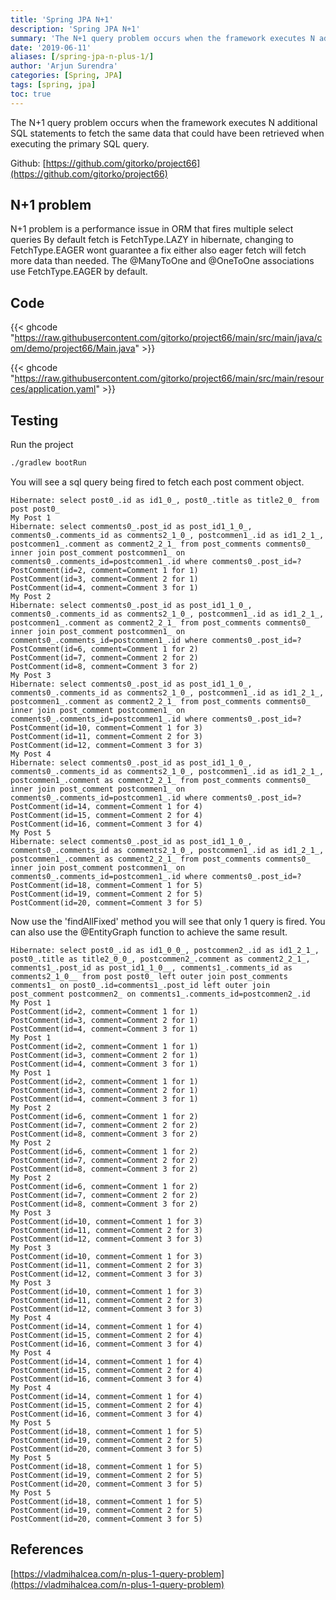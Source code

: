 ```yaml
---
title: 'Spring JPA N+1'
description: 'Spring JPA N+1'
summary: 'The N+1 query problem occurs when the framework executes N additional SQL statements to fetch the same data that could have been retrieved when executing the primary SQL query.'
date: '2019-06-11'
aliases: [/spring-jpa-n-plus-1/]
author: 'Arjun Surendra'
categories: [Spring, JPA]
tags: [spring, jpa]
toc: true
---
```


The N+1 query problem occurs when the framework executes N additional SQL statements to fetch the same data that could have been retrieved when executing the primary SQL query.

Github: [https://github.com/gitorko/project66](https://github.com/gitorko/project66)

## N+1 problem

N+1 problem is a performance issue in ORM that fires multiple select queries 
By default fetch is FetchType.LAZY in hibernate, changing to FetchType.EAGER wont guarantee a fix either also eager fetch will fetch more data than needed.
The @ManyToOne and @OneToOne associations use FetchType.EAGER by default.

## Code

{{< ghcode "https://raw.githubusercontent.com/gitorko/project66/main/src/main/java/com/demo/project66/Main.java" >}}

{{< ghcode "https://raw.githubusercontent.com/gitorko/project66/main/src/main/resources/application.yaml" >}}


## Testing

Run the project

```bash
./gradlew bootRun
```

You will see a sql query being fired to fetch each post comment object.

```
Hibernate: select post0_.id as id1_0_, post0_.title as title2_0_ from post post0_
My Post 1
Hibernate: select comments0_.post_id as post_id1_1_0_, comments0_.comments_id as comments2_1_0_, postcommen1_.id as id1_2_1_, postcommen1_.comment as comment2_2_1_ from post_comments comments0_ inner join post_comment postcommen1_ on comments0_.comments_id=postcommen1_.id where comments0_.post_id=?
PostComment(id=2, comment=Comment 1 for 1)
PostComment(id=3, comment=Comment 2 for 1)
PostComment(id=4, comment=Comment 3 for 1)
My Post 2
Hibernate: select comments0_.post_id as post_id1_1_0_, comments0_.comments_id as comments2_1_0_, postcommen1_.id as id1_2_1_, postcommen1_.comment as comment2_2_1_ from post_comments comments0_ inner join post_comment postcommen1_ on comments0_.comments_id=postcommen1_.id where comments0_.post_id=?
PostComment(id=6, comment=Comment 1 for 2)
PostComment(id=7, comment=Comment 2 for 2)
PostComment(id=8, comment=Comment 3 for 2)
My Post 3
Hibernate: select comments0_.post_id as post_id1_1_0_, comments0_.comments_id as comments2_1_0_, postcommen1_.id as id1_2_1_, postcommen1_.comment as comment2_2_1_ from post_comments comments0_ inner join post_comment postcommen1_ on comments0_.comments_id=postcommen1_.id where comments0_.post_id=?
PostComment(id=10, comment=Comment 1 for 3)
PostComment(id=11, comment=Comment 2 for 3)
PostComment(id=12, comment=Comment 3 for 3)
My Post 4
Hibernate: select comments0_.post_id as post_id1_1_0_, comments0_.comments_id as comments2_1_0_, postcommen1_.id as id1_2_1_, postcommen1_.comment as comment2_2_1_ from post_comments comments0_ inner join post_comment postcommen1_ on comments0_.comments_id=postcommen1_.id where comments0_.post_id=?
PostComment(id=14, comment=Comment 1 for 4)
PostComment(id=15, comment=Comment 2 for 4)
PostComment(id=16, comment=Comment 3 for 4)
My Post 5
Hibernate: select comments0_.post_id as post_id1_1_0_, comments0_.comments_id as comments2_1_0_, postcommen1_.id as id1_2_1_, postcommen1_.comment as comment2_2_1_ from post_comments comments0_ inner join post_comment postcommen1_ on comments0_.comments_id=postcommen1_.id where comments0_.post_id=?
PostComment(id=18, comment=Comment 1 for 5)
PostComment(id=19, comment=Comment 2 for 5)
PostComment(id=20, comment=Comment 3 for 5)

```

Now use the 'findAllFixed' method you will see that only 1 query is fired. You can also use the @EntityGraph function to achieve the same result.

```
Hibernate: select post0_.id as id1_0_0_, postcommen2_.id as id1_2_1_, post0_.title as title2_0_0_, postcommen2_.comment as comment2_2_1_, comments1_.post_id as post_id1_1_0__, comments1_.comments_id as comments2_1_0__ from post post0_ left outer join post_comments comments1_ on post0_.id=comments1_.post_id left outer join post_comment postcommen2_ on comments1_.comments_id=postcommen2_.id
My Post 1
PostComment(id=2, comment=Comment 1 for 1)
PostComment(id=3, comment=Comment 2 for 1)
PostComment(id=4, comment=Comment 3 for 1)
My Post 1
PostComment(id=2, comment=Comment 1 for 1)
PostComment(id=3, comment=Comment 2 for 1)
PostComment(id=4, comment=Comment 3 for 1)
My Post 1
PostComment(id=2, comment=Comment 1 for 1)
PostComment(id=3, comment=Comment 2 for 1)
PostComment(id=4, comment=Comment 3 for 1)
My Post 2
PostComment(id=6, comment=Comment 1 for 2)
PostComment(id=7, comment=Comment 2 for 2)
PostComment(id=8, comment=Comment 3 for 2)
My Post 2
PostComment(id=6, comment=Comment 1 for 2)
PostComment(id=7, comment=Comment 2 for 2)
PostComment(id=8, comment=Comment 3 for 2)
My Post 2
PostComment(id=6, comment=Comment 1 for 2)
PostComment(id=7, comment=Comment 2 for 2)
PostComment(id=8, comment=Comment 3 for 2)
My Post 3
PostComment(id=10, comment=Comment 1 for 3)
PostComment(id=11, comment=Comment 2 for 3)
PostComment(id=12, comment=Comment 3 for 3)
My Post 3
PostComment(id=10, comment=Comment 1 for 3)
PostComment(id=11, comment=Comment 2 for 3)
PostComment(id=12, comment=Comment 3 for 3)
My Post 3
PostComment(id=10, comment=Comment 1 for 3)
PostComment(id=11, comment=Comment 2 for 3)
PostComment(id=12, comment=Comment 3 for 3)
My Post 4
PostComment(id=14, comment=Comment 1 for 4)
PostComment(id=15, comment=Comment 2 for 4)
PostComment(id=16, comment=Comment 3 for 4)
My Post 4
PostComment(id=14, comment=Comment 1 for 4)
PostComment(id=15, comment=Comment 2 for 4)
PostComment(id=16, comment=Comment 3 for 4)
My Post 4
PostComment(id=14, comment=Comment 1 for 4)
PostComment(id=15, comment=Comment 2 for 4)
PostComment(id=16, comment=Comment 3 for 4)
My Post 5
PostComment(id=18, comment=Comment 1 for 5)
PostComment(id=19, comment=Comment 2 for 5)
PostComment(id=20, comment=Comment 3 for 5)
My Post 5
PostComment(id=18, comment=Comment 1 for 5)
PostComment(id=19, comment=Comment 2 for 5)
PostComment(id=20, comment=Comment 3 for 5)
My Post 5
PostComment(id=18, comment=Comment 1 for 5)
PostComment(id=19, comment=Comment 2 for 5)
PostComment(id=20, comment=Comment 3 for 5)
```

## References

[https://vladmihalcea.com/n-plus-1-query-problem](https://vladmihalcea.com/n-plus-1-query-problem)
